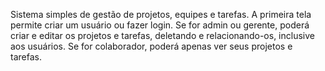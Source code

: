Sistema simples de gestão de projetos, equipes e tarefas. 
A primeira tela permite criar um usuário ou fazer login. Se for admin ou gerente, poderá criar e editar os projetos e tarefas, deletando e relacionando-os, inclusive aos usuários.
Se for colaborador, poderá apenas ver seus projetos e tarefas.
